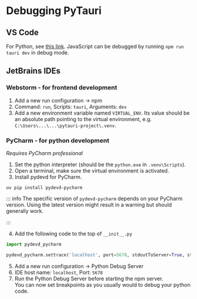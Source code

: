 # Debugging PyTauri

## VS Code

For Python,
see [this link](https://code.visualstudio.com/docs/python/debugging#_debugging-by-attaching-over-a-network-connection).
JavaScript can be debugged by running `npm run tauri dev` in debug mode.

## JetBrains IDEs

### Webstorm - for frontend development

1. Add a new run configuration -> npm
2. Command: `run`, Scripts: `tauri`, Arguments: `dev`
3. Add a new environment variable named `VIRTUAL_ENV`. Its value should be an absolute path pointing to the virtual
   environment, e.g. `C:\Users\...\...\pytauri-project\.venv`.

### PyCharm - for python development

_Requires PyCharm professional_

1. Set the python interpreter (should be the `python.exe` in  `.venv\Scripts`).
2. Open a terminal, make sure the virtual environment is activated.
3. Install pydevd for PyCharm.

```
uv pip install pydevd-pycharm
```

::: info
The specific version of `pydevd-pycharm` depends on your PyCharm version. Using the latest version might result in a
warning but should generally work.

:::

4. Add the following code to the top of `__init__.py`

```python
import pydevd_pycharm

pydevd_pycharm.settrace('localhost', port=5678, stdoutToServer=True, stderrToServer=True) 
```

5. Add a new run configuration -> Python Debug Server
6. IDE host name: `localhost`, Port: `5678`
7. Run the Python Debug Server before starting the npm server.  
   You can now set breakpoints as you usually would to debug your python code.